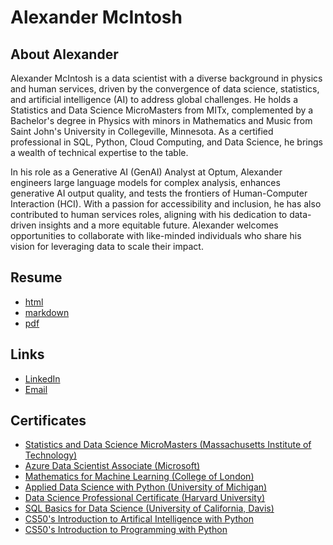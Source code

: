 # Alexander McIntosh

## About Alexander

Alexander McIntosh is a data scientist with a diverse background in physics and human services, driven by the convergence of data science, statistics, and artificial intelligence (AI) to address global challenges. He holds a Statistics and Data Science MicroMasters from MITx, complemented by a Bachelor's degree in Physics with minors in Mathematics and Music from Saint John's University in Collegeville, Minnesota. As a certified professional in SQL, Python, Cloud Computing, and Data Science, he brings a wealth of technical expertise to the table.

In his role as a Generative AI (GenAI) Analyst at Optum, Alexander engineers large language models for complex analysis, enhances generative AI output quality, and tests the frontiers of Human-Computer Interaction (HCI). With a passion for accessibility and inclusion, he has also contributed to human services roles, aligning with his dedication to data-driven insights and a more equitable future. Alexander welcomes opportunities to collaborate with like-minded individuals who share his vision for leveraging data to scale their impact.

## Resume

- [html](resume.html)
- [markdown](resume.md)
- [pdf](resume.pdf)

## Links

- [LinkedIn](https://www.linkedin.com/in/mcintalmo/)
- [Email](mailto:mcintalmo@gmail.com)


## Certificates

- [Statistics and Data Science MicroMasters (Massachusetts Institute of Technology)](https://credentials.edx.org/credentials/789f9b74a86c4066ae992c7a0dbde374/)
- [Azure Data Scientist Associate (Microsoft)](https://www.credly.com/badges/486939f3-b096-4255-b6d5-effb8f9bdc26/linked_in?t=rop1cz)
- [Mathematics for Machine Learning (College of London)](https://www.coursera.org/account/accomplishments/specialization/MS35RVJKU4EF)
- [Applied Data Science with Python (University of Michigan)](https://www.coursera.org/account/accomplishments/specialization/3QYUXC7V9QQC)
- [Data Science Professional Certificate (Harvard University)](https://credentials.edx.org/credentials/e50364179bf9497892cdc70d09c9247d/)
- [SQL Basics for Data Science (University of California, Davis)](https://www.coursera.org/account/accomplishments/specialization/JTT9S6MZ66H5)
- [CS50's Introduction to Artifical Intelligence with Python](https://certificates.cs50.io/470c7962-8e89-426c-af19-9620db4217c8.pdf?size=letter)
- [CS50's Introduction to Programming with Python](https://certificates.cs50.io/31b50af2-7104-4023-b492-22d05be4f1e9.pdf?size=letter)